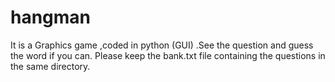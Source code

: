 # hangman
It is a Graphics game ,coded in python (GUI) .See the question and guess the word if you can.
Please keep the bank.txt file containing the questions in the same directory.
